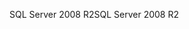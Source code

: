 <span data-ttu-id="37ff7-101">SQL Server 2008 R2</span><span class="sxs-lookup"><span data-stu-id="37ff7-101">SQL Server 2008 R2</span></span>